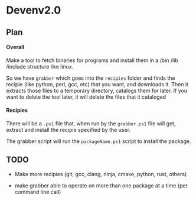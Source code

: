 # Devenv2.0


## Plan
#### Overall
Make a tool to fetch binaries for programs and install them in a /bin /lib /include structure like linux.

So we have `grabber` which goes into the `recipies` folder and finds the recipie (like python, perl, gcc, etc) that you want, and downloads it. Then it extracts those files to a temporary directory, catalogs them for later. If you want to delete the tool later, it will delete the files that it cataloged

#### Recipies
There will be a `.ps1` file that, when run by the `grabber.ps1` file will get, extract and install the recipie specified by the user.

The grabber script will run the `packageName.ps1` script to install the package.

## TODO
+ Make more recipies (git, gcc, clang, ninja, cmake, python, rust, others)

+ make grabber able to operate on more than one package at a time (per command line call)